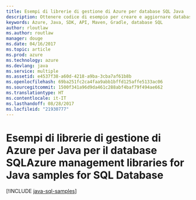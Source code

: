 ```yaml
---
title: Esempi di librerie di gestione di Azure per database SQL Java
description: Ottenere codice di esempio per creare e aggiornare database SQL di Azure con le librerie di gestione di Azure per Java
keywords: Azure, Java, SDK, API, Maven, Gradle, database SQL
author: rloutlaw
ms.author: routlaw
manager: douge
ms.date: 04/16/2017
ms.topic: article
ms.prod: azure
ms.technology: azure
ms.devlang: java
ms.service: multiple
ms.assetid: e4537f38-a60d-4218-a9ba-3cba7af61b8b
ms.openlocfilehash: 69ba251fc2ca4faa9abb1bffd125affe5133ac06
ms.sourcegitcommit: 1500f341a96d9da461c288abf4baf79f494ae662
ms.translationtype: HT
ms.contentlocale: it-IT
ms.lasthandoff: 08/28/2017
ms.locfileid: "21930777"
---
```

# <a name="azure-management-libraries-for-java-samples-for-sql-database"></a><span data-ttu-id="4eee6-104">Esempi di librerie di gestione di Azure per Java per il database SQL</span><span class="sxs-lookup"><span data-stu-id="4eee6-104">Azure management libraries for Java samples for SQL Database</span></span>

[!INCLUDE [java-sql-samples](includes/java-sql-samples.md)]